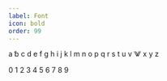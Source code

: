 ```yaml
---
label: Font
icon: bold
order: 99
---
```


a ␢ c d e f g h i j k l m n o p q r s t u v ⨈ x y z

0 1 2 3 4 5 6 7 8 9 
